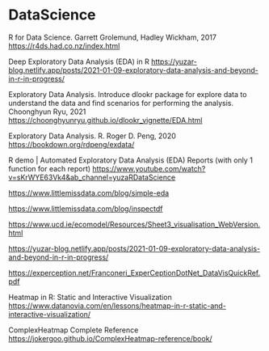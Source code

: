 # DataScience

R for Data Science. Garrett Grolemund, Hadley Wickham, 2017
https://r4ds.had.co.nz/index.html

Deep Exploratory Data Analysis (EDA) in R
https://yuzar-blog.netlify.app/posts/2021-01-09-exploratory-data-analysis-and-beyond-in-r-in-progress/

Exploratory Data Analysis. Introduce dlookr package for explore data to understand the data and find scenarios for performing the analysis. Choonghyun Ryu, 2021
https://choonghyunryu.github.io/dlookr_vignette/EDA.html

Exploratory Data Analysis. R. Roger D. Peng, 2020
https://bookdown.org/rdpeng/exdata/

R demo | Automated Exploratory Data Analysis (EDA) Reports (with only 1 function for each report)
https://www.youtube.com/watch?v=sKrWYE63Vk4&ab_channel=yuzaRDataScience

https://www.littlemissdata.com/blog/simple-eda

https://www.littlemissdata.com/blog/inspectdf

https://www.ucd.ie/ecomodel/Resources/Sheet3_visualisation_WebVersion.html

https://yuzar-blog.netlify.app/posts/2021-01-09-exploratory-data-analysis-and-beyond-in-r-in-progress/


https://experception.net/Franconeri_ExperCeptionDotNet_DataVisQuickRef.pdf

Heatmap in R: Static and Interactive Visualization
https://www.datanovia.com/en/lessons/heatmap-in-r-static-and-interactive-visualization/

ComplexHeatmap Complete Reference
https://jokergoo.github.io/ComplexHeatmap-reference/book/


































